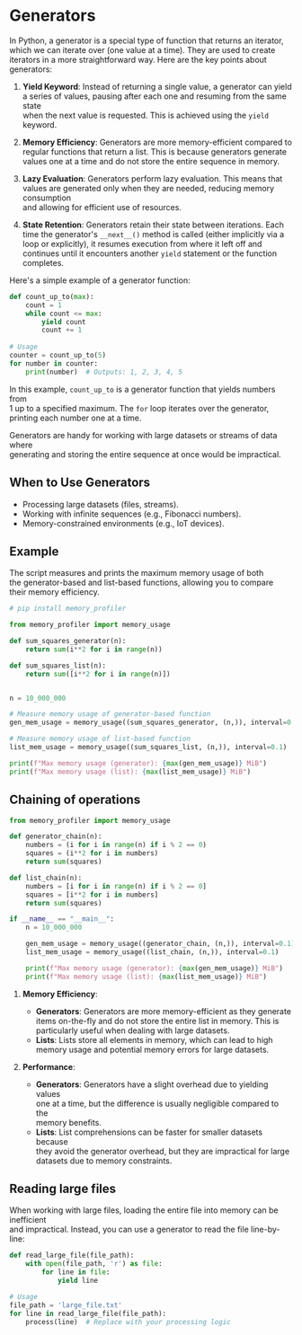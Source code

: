 # Generators 

In Python, a generator is a special type of function that returns an iterator,  
which we can iterate over (one value at a time). They are used to create  
iterators in a more straightforward way. Here are the key points about  
generators:  
  
1. **Yield Keyword**: Instead of returning a single value, a generator can yield  
   a series of values, pausing after each one and resuming from the same state  
   when the next value is requested. This is achieved using the `yield` keyword.  
  
2. **Memory Efficiency**: Generators are more memory-efficient compared to  
   regular functions that return a list. This is because generators generate  
   values one at a time and do not store the entire sequence in memory.  
  
3. **Lazy Evaluation**: Generators perform lazy evaluation. This means that  
   values are generated only when they are needed, reducing memory consumption  
   and allowing for efficient use of resources.  
  
4. **State Retention**: Generators retain their state between iterations. Each  
   time the generator's `__next__()` method is called (either implicitly via a  
   loop or explicitly), it resumes execution from where it left off and  
   continues until it encounters another `yield` statement or the function  
   completes.  
  
Here's a simple example of a generator function:  
  
```python  
def count_up_to(max):  
    count = 1  
    while count <= max:  
        yield count  
        count += 1  
  
# Usage  
counter = count_up_to(5)  
for number in counter:  
    print(number)  # Outputs: 1, 2, 3, 4, 5  
```  
  
In this example, `count_up_to` is a generator function that yields numbers from  
1 up to a specified maximum. The `for` loop iterates over the generator,  
printing each number one at a time.  
  
Generators are handy for working with large datasets or streams of data where  
generating and storing the entire sequence at once would be impractical.  
  


## When to Use Generators

- Processing large datasets (files, streams).  
- Working with infinite sequences (e.g., Fibonacci numbers).  
- Memory-constrained environments (e.g., IoT devices).  


## Example 

The script measures and prints the maximum memory usage of both  
the generator-based and list-based functions, allowing you to compare  
their memory efficiency.

```python
# pip install memory_profiler

from memory_profiler import memory_usage

def sum_squares_generator(n):
    return sum(i**2 for i in range(n))

def sum_squares_list(n):
    return sum([i**2 for i in range(n)])


n = 10_000_000

# Measure memory usage of generator-based function
gen_mem_usage = memory_usage((sum_squares_generator, (n,)), interval=0.1)

# Measure memory usage of list-based function
list_mem_usage = memory_usage((sum_squares_list, (n,)), interval=0.1)

print(f"Max memory usage (generator): {max(gen_mem_usage)} MiB")
print(f"Max memory usage (list): {max(list_mem_usage)} MiB")
```

## Chaining of operations

```python
from memory_profiler import memory_usage

def generator_chain(n):
    numbers = (i for i in range(n) if i % 2 == 0)
    squares = (i**2 for i in numbers)
    return sum(squares)

def list_chain(n):
    numbers = [i for i in range(n) if i % 2 == 0]
    squares = [i**2 for i in numbers]
    return sum(squares)

if __name__ == "__main__":
    n = 10_000_000

    gen_mem_usage = memory_usage((generator_chain, (n,)), interval=0.1)
    list_mem_usage = memory_usage((list_chain, (n,)), interval=0.1)

    print(f"Max memory usage (generator): {max(gen_mem_usage)} MiB")
    print(f"Max memory usage (list): {max(list_mem_usage)} MiB")
```

1. **Memory Efficiency**:   
    - **Generators**: Generators are more memory-efficient as they generate  
      items on-the-fly and do not store the entire list in memory. This is  
      particularly useful when dealing with large datasets.  
    - **Lists**: Lists store all elements in memory, which can lead to high  
      memory usage and potential memory errors for large datasets.  
  
2. **Performance**:  
    - **Generators**: Generators have a slight overhead due to yielding values  
      one at a time, but the difference is usually negligible compared to the  
      memory benefits.  
    - **Lists**: List comprehensions can be faster for smaller datasets because  
      they avoid the generator overhead, but they are impractical for large  
      datasets due to memory constraints.  

## Reading large files

When working with large files, loading the entire file into memory can be inefficient  
and impractical. Instead, you can use a generator to read the file line-by-line:  

```python
def read_large_file(file_path):
    with open(file_path, 'r') as file:
        for line in file:
            yield line

# Usage
file_path = 'large_file.txt'
for line in read_large_file(file_path):
    process(line)  # Replace with your processing logic
```
